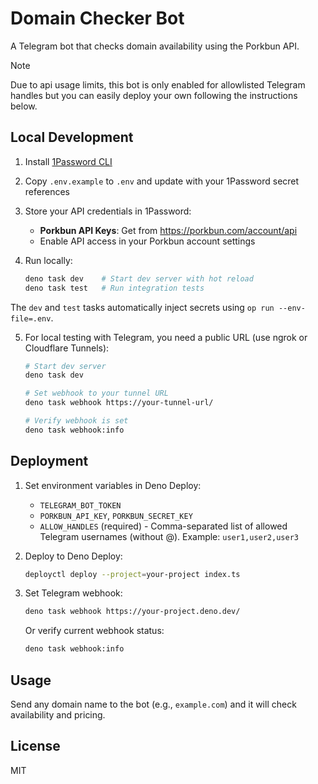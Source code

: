 # Domain Checker Bot

A Telegram bot that checks domain availability using the Porkbun API.

> [!note]
Due to api usage limits, this bot is only enabled for allowlisted Telegram handles but you can easily deploy your own following the instructions below.

## Local Development

1. Install
   [1Password CLI](https://developer.1password.com/docs/cli/get-started/)

2. Copy `.env.example` to `.env` and update with your 1Password secret
   references

3. Store your API credentials in 1Password:
   - **Porkbun API Keys**: Get from https://porkbun.com/account/api
   - Enable API access in your Porkbun account settings

4. Run locally:
   ```bash
   deno task dev    # Start dev server with hot reload
   deno task test   # Run integration tests
   ```

The `dev` and `test` tasks automatically inject secrets using
`op run --env-file=.env`.

5. For local testing with Telegram, you need a public URL (use ngrok or
   Cloudflare Tunnels):
   ```bash
   # Start dev server
   deno task dev

   # Set webhook to your tunnel URL
   deno task webhook https://your-tunnel-url/

   # Verify webhook is set
   deno task webhook:info
   ```

## Deployment

1. Set environment variables in Deno Deploy:
   - `TELEGRAM_BOT_TOKEN`
   - `PORKBUN_API_KEY`, `PORKBUN_SECRET_KEY`
   - `ALLOW_HANDLES` (required) - Comma-separated list of allowed Telegram
     usernames (without @). Example: `user1,user2,user3`

2. Deploy to Deno Deploy:
   ```bash
   deployctl deploy --project=your-project index.ts
   ```

3. Set Telegram webhook:
   ```bash
   deno task webhook https://your-project.deno.dev/
   ```

   Or verify current webhook status:
   ```bash
   deno task webhook:info
   ```

## Usage

Send any domain name to the bot (e.g., `example.com`) and it will check
availability and pricing.

## License

MIT
